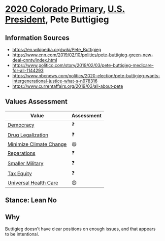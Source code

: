# [2020 Colorado Primary](../README.md), [U.S. President](README.md), Pete Buttigieg

## Information Sources

* https://en.wikipedia.org/wiki/Pete_Buttigieg
* https://www.cnn.com/2019/02/10/politics/pete-buttigieg-green-new-deal-cnntv/index.html
* https://www.politico.com/story/2019/02/03/pete-buttigieg-medicare-for-all-1144293
* https://www.nbcnews.com/politics/2020-election/pete-buttigieg-wants-intergenerational-justice-what-s-n978316
* https://www.currentaffairs.org/2019/03/all-about-pete

## Values Assessment

| Value                                                 | Assessment     |
| ----------------------------------------------------- | -------------- |
| [Democracy](democracy.md)                             | :question:     |
| [Drug Legalization](drug_legalization.md)             | :question:     |
| [Minimize Climate Change](minimize_climate_change.md) | :smile:        |
| [Reparations](reparations.md)                         | :question:     |
| [Smaller Military](smaller_military.md)               | :question:     |
| [Tax Equity](tax_equity.md)                           | :question:     |
| [Universal Health Care](universal_health_care.md)     | :smile:        |

## Stance: Lean No

## Why

Buttigieg doesn't have clear positions on enough issues, and that appears to be intentional.
